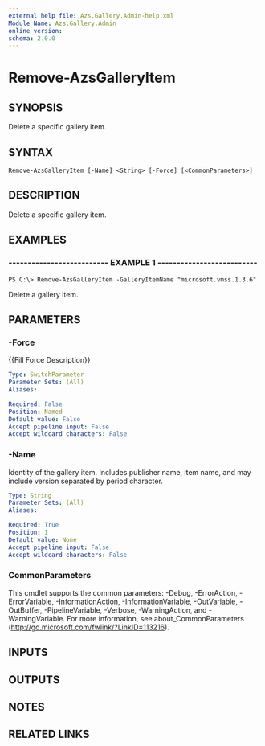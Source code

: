 ```yaml
---
external help file: Azs.Gallery.Admin-help.xml
Module Name: Azs.Gallery.Admin
online version: 
schema: 2.0.0
---
```


# Remove-AzsGalleryItem

## SYNOPSIS
Delete a specific gallery item.

## SYNTAX

```
Remove-AzsGalleryItem [-Name] <String> [-Force] [<CommonParameters>]
```

## DESCRIPTION
Delete a specific gallery item.

## EXAMPLES

### -------------------------- EXAMPLE 1 --------------------------
```
PS C:\> Remove-AzsGalleryItem -GalleryItemName "microsoft.vmss.1.3.6"
```

Delete a gallery item.

## PARAMETERS

### -Force
{{Fill Force Description}}

```yaml
Type: SwitchParameter
Parameter Sets: (All)
Aliases: 

Required: False
Position: Named
Default value: False
Accept pipeline input: False
Accept wildcard characters: False
```

### -Name
Identity of the gallery item.
Includes publisher name, item name, and may include version separated by period character.

```yaml
Type: String
Parameter Sets: (All)
Aliases: 

Required: True
Position: 1
Default value: None
Accept pipeline input: False
Accept wildcard characters: False
```

### CommonParameters
This cmdlet supports the common parameters: -Debug, -ErrorAction, -ErrorVariable, -InformationAction, -InformationVariable, -OutVariable, -OutBuffer, -PipelineVariable, -Verbose, -WarningAction, and -WarningVariable. For more information, see about_CommonParameters (http://go.microsoft.com/fwlink/?LinkID=113216).

## INPUTS

## OUTPUTS

## NOTES

## RELATED LINKS

